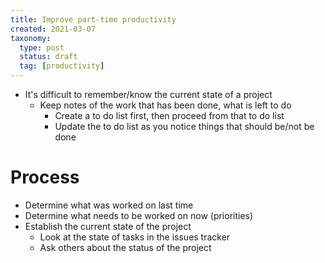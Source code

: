 ```yaml
---
title: Improve part-time productivity
created: 2021-03-07
taxonomy:
  type: post
  status: draft
  tag: [productivity]
---
```


* It's difficult to remember/know the current state of a project
	* Keep notes of the work that has been done, what is left to do
		* Create a to do list first, then proceed from that to do list
		* Update the to do list as you notice things that should be/not be done

# Process
* Determine what was worked on last time
* Determine what needs to be worked on now (priorities)
* Establish the current state of the project
	* Look at the state of tasks in the issues tracker
	* Ask others about the status of the project
